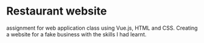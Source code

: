 # Restaurant website
 assignment for web application class using Vue.js, HTML and CSS. Creating a website for a fake business with the skills I had learnt.
